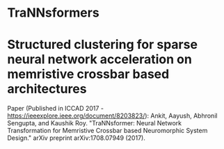 # TraNNsformers
# Structured clustering for sparse neural network acceleration on memristive crossbar based architectures

Paper (Published in ICCAD 2017 - https://ieeexplore.ieee.org/document/8203823/):
Ankit, Aayush, Abhronil Sengupta, and Kaushik Roy. "TraNNsformer: Neural Network Transformation for Memristive Crossbar based Neuromorphic System Design." arXiv preprint arXiv:1708.07949 (2017).
